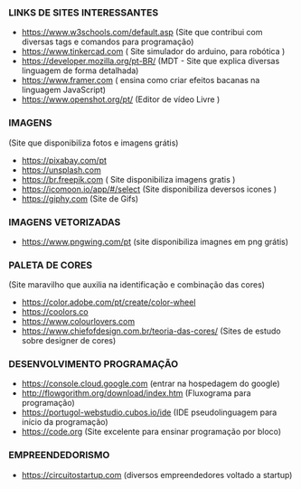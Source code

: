 ### LINKS DE SITES INTERESSANTES
* https://www.w3schools.com/default.asp (Site que contribui com diversas tags e comandos para programação)
* https://www.tinkercad.com ( Site simulador do arduino, para robótica )
* https://developer.mozilla.org/pt-BR/ (MDT - Site que explica diversas linguagem de forma detalhada)
* https://www.framer.com ( ensina como criar efeitos bacanas na linguagem JavaScript)
* https://www.openshot.org/pt/ (Editor de vídeo Livre )

### IMAGENS
(Site que disponibiliza fotos e imagens grátis)
* https://pixabay.com/pt 
* https://unsplash.com 
* https://br.freepik.com ( Site disponibiliza imagens gratis )
* https://icomoon.io/app/#/select (Site disponibiliza deversos icones )
* https://giphy.com (Site de Gifs)

### IMAGENS VETORIZADAS
* https://www.pngwing.com/pt (site disponibiliza imagnes em png grátis)

### PALETA DE CORES 
(Site maravilho que auxilia na identificação e combinação das cores)
* https://color.adobe.com/pt/create/color-wheel
* https://coolors.co
* https://www.colourlovers.com
* https://www.chiefofdesign.com.br/teoria-das-cores/ (Sites de estudo sobre designer de cores)

### DESENVOLVIMENTO PROGRAMAÇÃO
* https://console.cloud.google.com (entrar na hospedagem do google)
* http://flowgorithm.org/download/index.htm (Fluxograma para programação)
* https://portugol-webstudio.cubos.io/ide (IDE pseudolinguagem para início da programação)
* https://code.org (Site excelente para ensinar programação por bloco)

### EMPREENDEDORISMO
* https://circuitostartup.com (diversos empreendedores voltado a startup)
